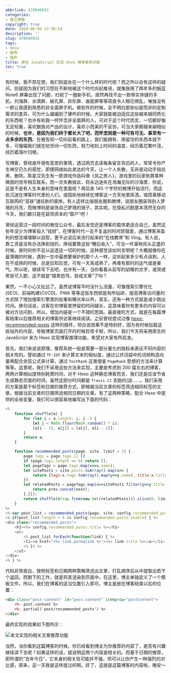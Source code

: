 ```yaml
---
abbrlink: 478946932
categories:
- 独立博客
copyright: true
date: 2020-06-08 12:30:54
description: ''
slug: 478946932
tags:
- Hexo
- 推荐
- 插件
title: 原生 JavaScript 实现 Hexo 博客推荐功能
toc: true
---
```


有时候，我不禁在想，我们到底处在一个什么样的时代呢？而之所以会有这样的疑问，则是因为我们的习惯在不断地被这个时代向前推进，就像我用了两年多的魅蓝 Note6 屏幕出现了问题，扫视了一圈新手机，居然再找不出一款带实体键的手机，刘海屏、水滴屏、破孔屏、异形屏、曲面屏等等简直令人眼花缭乱，唯独没有一款让我感到熟悉的非全面屏手机。做软件的时候，会不明白那些似是而非的定制需求的差异，可为什么偏偏到了硬件的时候，大家就能被迫适应这些越来越同质化的东西呢？也许有和我一样怀念非全面屏的人，可对于这个时代而言，一切都好像无足轻重，喜欢魅族对产品的设计，喜欢小而美的不妥协，可当大家都越来越相似的时候，**也许，是因为我们终于都长大了吧，而怀念则是一种可有可无、甚至有一点多余的东西**。在被告知一切向前看的路上，我们能拥有、用留住的东西本就不多，可偏偏我们就在给世间一切东西，努力地刻上时间的温度，经历着花繁叶茂，经历着落叶归根。

写博客，曾经是件很有意思的事情，透过网页去读每条留言背后的人，常常令你产生神交已久的感觉，即便网络如此发达的今天，让一个人失散，无非是动动手指拉黑、删除。陈星汉先生有一款游戏作品叫做《风之旅人》，游戏里的玩家依靠某种微弱的信号相互联系，而一旦失散彼此，将永远迷失在浩瀚无际的沙海里，你说，这是不是有人生本身的意味在里面呢？再后来 140 个字符的微博开始流行，而这些沉迷在博客时代里的人们，或固执地继续在博客这一方天地里挥洒，或搭乘移动互联网的“高铁”通往新的彼岸。有人这样比喻朋友圈和微博，说朋友圈装饰别人梦境的月亮，而微博则是装饰自己梦境的镜子。其实呢，在隐私问题基本荡然无存的今天，我们都只是在装饰资本的“窗户”吧！

曾经运营过一段时间的微信公众号，最后发觉还是博客的载体更适合自己，虽然这些年没少为博客投入“钱财”，在博客时代一去不复返的时间禁锢里，通过博客来盈利的想法堪堪聊以自慰，更不必说后来流行起来的“在线教育”和 Vlog。有人说，靠工资是没有办法挣到钱的，挣钱要靠这些“睡后收入”，可当一件事物风头正盛的时候，彼时的你不足以追逐这一切的时候，这种感觉该如何言明呢？大概就像你在最落魄的时候，遇到一生中最想要保护的那个人一样，这听起来多少有点讽刺，人在不成熟的时候，总是后知后觉，可有一天真成熟了，再难有那时的运气或是豪气。所以呢，继续写下去吧，也许有一天，当你看着从前写的幼稚的文字，或哭或笑皆可入题，这不就是“嬉笑怒骂，皆成文章”了吗？

果然，一不小心又扯远了。虽然说博客平时没什么流量，可像搜索引擎优化(SEO)、前端构建(CI/CD)、PWA 等等这些东西倒是有所钻研，提高博客访问量的方式除了增加搜索引擎里的权重和曝光率以外，其实，还有一种方式就是减少跳出时间。换句话说，访客在你博客里停留的时间越长，这意味着你有更多的内容可以被对方访问到，所以，增加内链是一个不错的思路。最直接的方式，就是在每篇博客结束以后推荐相关的博客供访客继续阅读。之前曾经尝试过像 [hexo-recommended-posts](https://github.com/huiwang/hexo-recommended-posts) 这样的插件，坦白说效果不是特别好，因为有时候加载这些站外的内容，导致博客页面打开的时候异常卡顿，所以，我们今天将采用原生的 JavaScript 来为 Hexo 实现博客推理功能，希望对大家有所启发。

首先，我们来说说原理，推荐系统一般是需要一部分量化的指标来表征不同内容的相关性的。譬如通过 `TF-IDF` 来计算文本的相似度，通过公共词袋中的词频构造向量再配合余弦公式来计算，通过 `TextRank` 这类借鉴 `PageRank` 思想的方法来计算等等。这里呢，我们不采用这些方法来实现，主要是考虑到 200 篇左右的博客，两两计算相似度特别耗费时间，对于 Hexo 这种静态博客而言，我们还是应该节省生成静态页面的时间，虽然这部分时间都是 `Travis CI` 去跑的(逃……。我们采用的方案是基于标签和日期的推荐方式，即根据当前文章的标签筛选相同标签的文章，根据当前文章的日期筛选相同日期的文章。有了这两种策略，配合 Hexo 中提供的全局变量，我们可以很容易地编写出下面的代码：
```JavaScript
<%
    function shuffle(a) {
        for (let i = a.length; i; i--) {
            let j = Math.floor(Math.random() * i);
            [a[i - 1], a[j]] = [a[j], a[i - 1]];
        }
        return a;
    }

    function recommended_posts(page, site, limit = 5) {
        page.tags = page.tags || []
        if (page.tags.length == 0) return [];
        let pageTags = page.tags.map(x=>x.name);
        let sitePosts = site.posts.toArray().map(x=> {
            return {tags:x.tags.toArray().map(y=>y.name), title:x.title, permalink:x.permalink, date:x.date}
        });
        let relatedPosts = pageTags.map(x=>sitePosts.filter(y=>y.title != page.title  && (y.tags.indexOf(x) != -1 || y.date.format('MM/DD') == page.date.format('MM/DD')))).reduce((prev,next)=>{
            return prev.concat(next);
        },[]);
        return shuffle(Array.from(new Set(relatedPosts))).slice(0, limit);
    }
%>
<% var post_list = recommended_posts(page, site, config.recommended_posts.limit) %>
<% if(post_list.length > 0 && config.recommended_posts.enable) { %>
<div class="recommended_posts">
    <h1><%= config.recommended_posts.title %></h1>
    <ul>
        <% post_list.forEach(function(link) { %>
        <li><a href="<%= link.permalink %>"><%= link.title %></a></li>
        <% }) %>
    </ul>
</div>
<% } %>
```
代码非常直白，按照标签和日期两种策略筛选出文章，打乱顺序后从中提取出若干个返回，而剩下的工作，就是将其渲染到页面中。在这里，博主单独定义了一个模板文件，所以，我们在博客的适当位置引入即可，博主是放在博客结束以后的位置：
```HTML
<div class="post-content" id="post-content" itemprop="postContent">
    <%- post.content %>
    <%- partial('post/recommended_posts') %>
</div>
```
最终实现的效果如下图所示：

![本文实现的相关文章推荐功能](https://s1.ax1x.com/2020/06/16/NibBjJ.png)

当然，当你看到这篇博客的时候，你已经看到博主为你推荐的内容了，是否有兴趣继续读下去呢？如果这样的话，就说明这两个内容是相关的。而基于日期的推荐，即所谓的“去年今日”，它本身的相关性可能并不强，但可以让你产生一种强烈的对比感，原来，这一天我是这样度过的啊。好了，这就是这篇博客的内容啦，晚安～